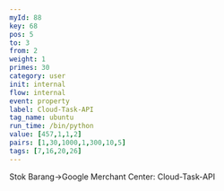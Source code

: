 ```yaml
---
myId: 88
key: 68
pos: 5
to: 3
from: 2
weight: 1
primes: 30
category: user
init: internal
flow: internal
event: property
label: Cloud-Task-API
tag_name: ubuntu
run_time: /bin/python
value: [457,1,1,2]
pairs: [1,30,1000,1,300,10,5]
tags: [7,16,20,26]
---
```

Stok Barang->Google Merchant Center: Cloud-Task-API
